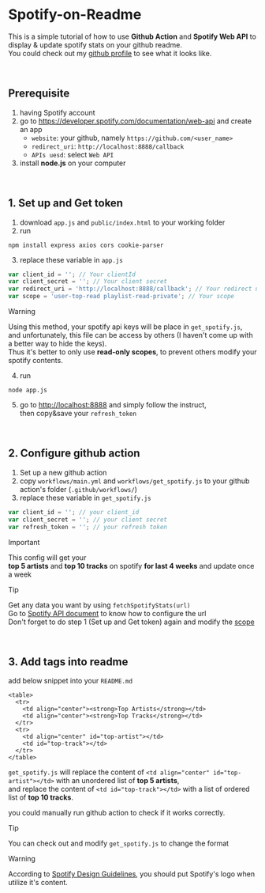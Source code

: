 # Spotify-on-Readme

This is a simple tutorial of how to use **Github Action** and **Spotify Web API** to display & update spotify stats on your github readme.  
You could check out my [github profile](https://github.com/Tanimal19) to see what it looks like.

<br>

## Prerequisite

1. having Spotify account
2. go to <https://developer.spotify.com/documentation/web-api> and create an app
   - `website`: your github, namely `https://github.com/<user_name>`
   - `redirect_uri`: `http://localhost:8888/callback`
   - `APIs uesd`: select `Web API`
3. install **node.js** on your computer

<br>

## 1. Set up and Get token

1. download `app.js` and `public/index.html` to your working folder
2. run
```
npm install express axios cors cookie-parser
```
3. replace these variable in `app.js`
```js
var client_id = ''; // Your clientId
var client_secret = ''; // Your client secret
var redirect_uri = 'http://localhost:8888/callback'; // Your redirect uri
var scope = 'user-top-read playlist-read-private'; // Your scope
```

> [!WARNING]
> Using this method, your spotify api keys will be place in `get_spotify.js`,  
> and unfortunately, this file can be access by others (I haven't come up with a better way to hide the keys).  
> Thus it's better to only use **read-only scopes**, to prevent others modify your spotify contents.

4. run
```
node app.js
```
5. go to <http://localhost:8888> and simply follow the instruct,  
   then copy&save your `refresh_token` 

<br>

## 2. Configure github action

1. Set up a new github action
2. copy `workflows/main.yml` and `workflows/get_spotify.js` to your github action's folder (`.github/workflows/`)
3. replace these variable in `get_spotify.js`
```js
var client_id = ''; // your client_id
var client_secret = ''; // your client secret
var refresh_token = ''; // your refresh token
```

> [!IMPORTANT]
> This config will get your  
> **top 5 artists** and **top 10 tracks** on spotify **for last 4 weeks**
> and update once a week

> [!TIP]
> Get any data you want by using `fetchSpotifyStats(url)`  
> Go to [Spotify API document](https://developer.spotify.com/documentation/web-api/reference/get-users-top-artists-and-tracks) to know how to configure the url  
> Don't forget to do step 1 (Set up and Get token) again and modify the [scope](https://developer.spotify.com/documentation/web-api/concepts/scopes)

<br>

## 3. Add tags into readme

add below snippet into your `README.md`
```
<table>
  <tr>
    <td align="center"><strong>Top Artists</strong></td>
    <td align="center"><strong>Top Tracks</strong></td>
  </tr>
  <tr>
    <td align="center" id="top-artist"></td>
    <td id="top-track"></td>
  </tr>
</table>
```
`get_spotify.js` will replace the content of `<td align="center" id="top-artist"></td>` with an unordered list of **top 5 artists**,  
and replace the content of `<td id="top-track"></td>` with a list of ordered list of **top 10 tracks**.  

you could manually run github action to check if it works correctly.

> [!TIP]
> You can check out and modify `get_spotify.js` to change the format

> [!WARNING]
> According to [Spotify Design Guidelines](https://developer.spotify.com/documentation/design), you should put Spotify's logo when utilize it's content.
